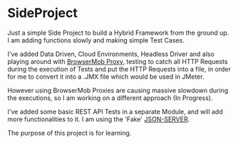 # SideProject

Just a simple Side Project to build a Hybrid Framework from the ground up.
I am adding functions slowly and making simple Test Cases.

I've added Data Driven, Cloud Environments, Headless Driver and also playing
around with [BrowserMob Proxy](https://bmp.lightbody.net/), testing to catch all HTTP Requests during the
execution of Tests and put the HTTP Requests into a file, in order for me
to convert it into a .JMX file which would be used in JMeter.

However using BrowserMob Proxies are causing massive slowdown during the
executions, so I am working on a different approach (In Progress).

I've added some basic REST API Tests in a separate Module, and will add
more functionalities to it. I am using the 'Fake' [JSON-SERVER](https://github.com/typicode/json-server).

The purpose of this project is for learning.
